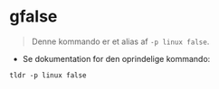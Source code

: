 # gfalse

> Denne kommando er et alias af `-p linux false`.

- Se dokumentation for den oprindelige kommando:

`tldr -p linux false`
